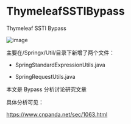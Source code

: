 # ThymeleafSSTIBypass
 Thymeleaf SSTI Bypass
 
 
 ![image](https://user-images.githubusercontent.com/29268708/142712342-7052282e-db97-4e48-86ca-72a1ae78a61f.png)

主要在/Springx/Util/目录下新增了两个文件：

- SpringStandardExpressionUtils.java

- SpringRequestUtils.java

本文是 Bypass 分析讨论研究文章

具体分析可见：

https://www.cnpanda.net/sec/1063.html
